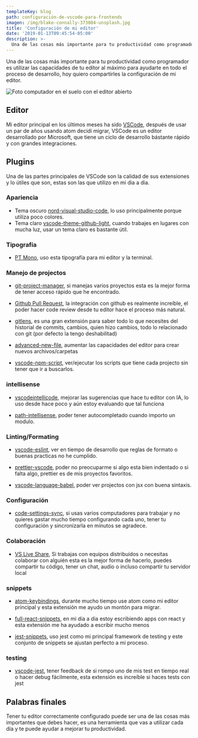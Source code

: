 ```yaml
---
templateKey: blog
path: configuración-de-vscode-para-frontends
imagen: /img/blake-connally-373084-unsplash.jpg
title: 'Configuración de mi editor'
date: '2019-01-13T09:45:54-05:00'
description: >-
  Una de las cosas más importante para tu productividad como programador es utilizar las capacidades de tu editor al máximo para ayudarte en todo el proceso de desarrollo, hoy quiero compartirles la configuración de mi editor.
---
```

Una de las cosas más importante para tu productividad como programador es utilizar las capacidades de tu editor al máximo para ayudarte en todo el proceso de desarrollo, hoy quiero compartirles la configuración de mi editor.

![Foto computador en el suelo con el editor abierto](/img/blake-connally-373084-unsplash.jpg)

## Editor

Mi editor principal en los últimos meses ha sido [VSCode](https://code.visualstudio.com/), después de usar un par de años usando atom decidí migrar, VSCode es un editor desarrollado por Microsoft, que tiene un ciclo de desarrollo bástante rápido y con grandes integraciones.

## Plugins

Una de las partes principales de VSCode son la calidad de sus extensiones y lo útiles que son, estas son las que utilizo en mi dia a dia.

### Apariencia

- Tema oscuro [nord-visual-studio-code](https://marketplace.visualstudio.com/items?itemName=arcticicestudio.nord-visual-studio-code), lo uso principalmente porque utiliza poco colores.
- Tema claro [vscode-theme-github-light](https://marketplace.visualstudio.com/items?itemName=Hyzeta.vscode-theme-github-light), cuando trabajes en lugares con mucha luz, usar un tema claro es bastante útil.

### Tipografía

- [PT Mono](https://fonts.google.com/specimen/PT+Mono), uso esta tipografía para mi editor y la terminal.

### Manejo de projectos

- [git-project-manager](https://marketplace.visualstudio.com/items?itemName=felipecaputo.git-project-manager), si manejas varios proyectos esta es la mejor forma de tener acceso rápido que he encontrado.

- [Github Pull Request](https://marketplace.visualstudio.com/items?itemName=GitHub.vscode-pull-request-github), la integración con github es realmente increíble, el poder hacer code review desde tu editor hace el proceso más natural.

- [gitlens](https://marketplace.visualstudio.com/items?itemName=eamodio.gitlens), es una gran extensión para saber todo lo que necesites del historial de commits, cambios, quien hizo cambios, todo lo relacionado con git (por defecto la tengo deshabilitad) 

- [advanced-new-file](https://marketplace.visualstudio.com/items?itemName=patbenatar.advanced-new-file), aumentar las capacidades del editor para crear nuevos archivos/carpetas

- [vscode-npm-script](https://marketplace.visualstudio.com/items?itemName=eg2.vscode-npm-script), ver/ejecutar los scripts que tiene cada projecto sin tener que ir a buscarlos.

### intellisense

- [vscodeintellicode](https://marketplace.visualstudio.com/items?itemName=VisualStudioExptTeam.vscodeintellicode), mejorar las sugerencias que hace tu editor con IA, lo uso desde hace poco y aún estoy evaluando que tal funciona

- [path-intellisense](https://marketplace.visualstudio.com/items?itemName=christian-kohler.path-intellisense), poder tener autocompletado cuando importo un modulo.

### Linting/Formating

- [vscode-eslint](https://marketplace.visualstudio.com/items?itemName=dbaeumer.vscode-eslint), ver en tiempo de desarrollo que reglas de formato o buenas practicas no he cumplido.

- [prettier-vscode](https://marketplace.visualstudio.com/items?itemName=esbenp.prettier-vscode), poder no preocuparme si algo esta bien indentado o si falta algo, prettier es de mis proyectos favoritos.

- [vscode-language-babel](https://marketplace.visualstudio.com/items?itemName=mgmcdermott.vscode-language-babel), poder ver projectos con jsx con buena sintaxis.

### Configuración

- [code-settings-sync](https://marketplace.visualstudio.com/items?itemName=Shan.code-settings-sync), si usas varios computadores para trabajar y no quieres gastar mucho tiempo configurando cada uno, tener tu configuración y sincronizarla en minutos se agradece.

### Colaboración

- [VS Live Share](https://marketplace.visualstudio.com/items?itemName=MS-vsliveshare.vsliveshare), Si trabajas con equipos distribuidos o necesitas colaborar con alguién esta es la mejor forma de hacerlo, puedes compartir tu código, tener un chat, audio o incluso compartir tu servidor local

### snippets

- [atom-keybindings](https://marketplace.visualstudio.com/items?itemName=ms-vscode.atom-keybindings), durante mucho tiempo use atom como mi editor principal y esta extensión me ayudo un montón para migrar.

- [full-react-snippets](https://marketplace.visualstudio.com/items?itemName=walter-ribeiro.full-react-snippets), en mi dia a dia estoy escribiendo apps con react y esta extensión me ha ayudado a escribir mucho menos

- [jest-snippets](https://marketplace.visualstudio.com/items?itemName=andys8.jest-snippets), uso jest como mi principal framework de testing y este conjunto de snippets se ajustan perfecto a mi proceso.

### testing

- [vscode-jest](https://marketplace.visualstudio.com/items?itemName=Orta.vscode-jest), tener feedback de si rompo uno de mis test en tiempo real o hacer debug fácilmente, esta extensión es increíble si haces tests con jest

## Palabras finales

Tener tu editor correctamente configurado puede ser una de las cosas más importantes que debes hacer, es una herramienta que vas a utilizar cada día y te puede ayudar a mejorar tu productividad.